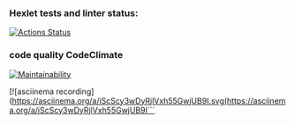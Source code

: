 ### Hexlet tests and linter status:
[![Actions Status](https://github.com/Dfen90/frontend-project-44/actions/workflows/hexlet-check.yml/badge.svg)](https://github.com/Dfen90/frontend-project-44/actions)

### code quality  CodeClimate 
[![Maintainability](https://api.codeclimate.com/v1/badges/3ea042a1ba826083f530/maintainability)](https://codeclimate.com/github/Dfen90/frontend-project-44/maintainability)

[![asciinema recording](https://asciinema.org/a/iScScy3wDyRjlVxh55GwjUB9I.svg(https://asciinema.org/a/iScScy3wDyRjlVxh55GwjUB9I```
